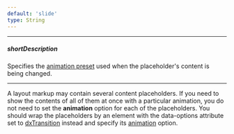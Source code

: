 ```yaml
---
default: 'slide'
type: String
---
```

---
##### shortDescription
Specifies the [animation preset](/api-reference/50%20Common/utils/animationPresets '/Documentation/ApiReference/Common/Utils/animationPresets/') used when the placeholder's content is being changed.

---
A layout markup may contain several content placeholders. If you need to show the contents of all of them at once with a particular animation, you do not need to set the **animation** option for each of the placeholders. You should wrap the placeholders by an element with the data-options attribute set to [dxTransition](/api-reference/40%20SPA%20Framework/Markup%20Components/dxTransition '/Documentation/ApiReference/SPA_Framework/Markup_Components/dxTransition/') instead and specify its [animation](/api-reference/40%20SPA%20Framework/Markup%20Components/dxTransition/1%20Configuration/animation.md '/Documentation/ApiReference/SPA_Framework/Markup_Components/dxTransition/Configuration/#animation') option.
